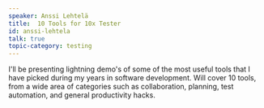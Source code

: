```yaml
---
speaker: Anssi Lehtelä
title:  10 Tools for 10x Tester
id: anssi-lehtela
talk: true
topic-category: testing
---
```


 I'll be presenting lightning demo's of some of the most useful tools that I have picked during my years in software development. Will cover 10 tools, from a wide area of categories such as collaboration, planning, test automation, and general productivity hacks.